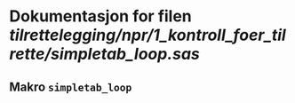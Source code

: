 
# Dokumentasjon for filen *tilrettelegging/npr/1_kontroll_foer_tilrette/simpletab_loop.sas*


## Makro `simpletab_loop`

